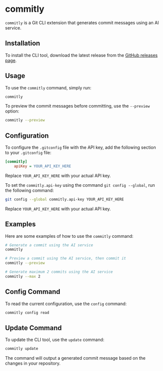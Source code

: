 # commitly

`commitly` is a Git CLI extension that generates commit messages using an AI service.

## Installation

To install the CLI tool, download the latest release from the [GitHub releases page](https://github.com/glconti/commitly-hub/releases).

## Usage

To use the `commitly` command, simply run:

```sh
commitly
```

To preview the commit messages before committing, use the `--preview` option:

```sh
commitly --preview
```

## Configuration

To configure the `.gitconfig` file with the API key, add the following section to your `.gitconfig` file:

```ini
[commitly]
    apiKey = YOUR_API_KEY_HERE
```

Replace `YOUR_API_KEY_HERE` with your actual API key.

To set the `commitly.api-key` using the command `git config --global`, run the following command:

```sh
git config --global commitly.api-key YOUR_API_KEY_HERE
```

Replace `YOUR_API_KEY_HERE` with your actual API key.

## Examples

Here are some examples of how to use the `commitly` command:

```sh
# Generate a commit using the AI service
commitly
```

```sh
# Preview a commit using the AI service, then commit it
commitly --preview
```

```sh
# Generate maximum 2 commits using the AI service
commitly --max 2
```

## Config Command

To read the current configuration, use the `config` command:

```sh
commitly config read
```

## Update Command

To update the CLI tool, use the `update` command:

```sh
commitly update
```

The command will output a generated commit message based on the changes in your repository.
